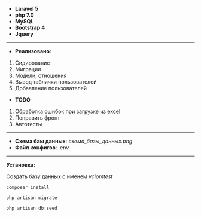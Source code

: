 * **Laravel 5**
* **php 7.0**
* **MySQL**
* **Bootstrap 4**
* **Jquery**
* ** 
* **Реализовано:**
1. Сидирование
2. Миграции
3. Модели, отношения
4. Вывод таблички пользователей
5. Добавление пользователей

* **TODO**
1. Обработка ошибок при загрузке из excel
2. Поправить фронт
3. Автотесты
* **

* **Схема баы данных**: _схема_базы_данных.png_
* **Файл конфигов**: .env
* **
**Установка:**

Создать базу данных с именем _vciomtest_

``composer install``

``php artisan migrate``

``php artisan db:seed``
